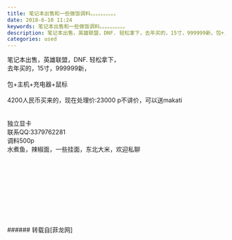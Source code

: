 ```yaml
---
title: 笔记本出售和一些做饭调料。。。。。。。。。。
date: 2018-6-10 11:24
keywords: 笔记本出售和一些做饭调料。。。。。。。。。。
description: 笔记本出售，英雄联盟，DNF. 轻松拿下，去年买的，15寸，999999新，包+主机+充电器+鼠标4200人民币买来的，现在处理价:23000 p不讲价，可以送makati 独立显卡联系QQ:3379762281调料500p水煮鱼，辣椒面，一些挂面，东北大米，欢迎私聊
categories: used
---
```

<td class="t_f" id="postmessage_1407021">

笔记本出售，英雄联盟，DNF. 轻松拿下，<br/>
去年买的，15寸，999999新，<br/>
<br/>
包+主机+充电器+鼠标<br/>
<br/>
4200人民币买来的，现在处理价:23000 p不讲价，可以送makati <br/>
<br/>
<br/>
独立显卡<br/>
联系QQ:3379762281<br/>
调料500p<br/>
水煮鱼，辣椒面，一些挂面，东北大米，欢迎私聊<br/>
<br/>
<br/>
<br/>
<br/>
<img alt="" border="0" class="zoom" data-cf-modified-79ed3eed48a342b5730e3fb0-="" file="http://www.flw.ph/data/appbyme/upload/image/201806/10/OXJoBDdWMgFW.jpg" id="aimg_JREe7" lazyloadthumb="1" onclick="" onmouseover="" src="http://www.flw.ph/data/appbyme/upload/image/201806/10/OXJoBDdWMgFW.jpg"/><br/>
<br/>
<br/>
<br/>
<img alt="" border="0" class="zoom" data-cf-modified-79ed3eed48a342b5730e3fb0-="" file="http://www.flw.ph/data/appbyme/upload/image/201806/10/yFwu36LCcsB6.jpg" id="aimg_Mj3Ir" lazyloadthumb="1" onclick="" onmouseover="" src="http://www.flw.ph/data/appbyme/upload/image/201806/10/yFwu36LCcsB6.jpg"/><br/>
<img alt="" border="0" class="zoom" data-cf-modified-79ed3eed48a342b5730e3fb0-="" file="http://www.flw.ph/data/appbyme/upload/image/201806/10/0Ut4devImLAa.jpg" id="aimg_r2tz8" lazyloadthumb="1" onclick="" onmouseover="" src="http://www.flw.ph/data/appbyme/upload/image/201806/10/0Ut4devImLAa.jpg"/><br/>
<img alt="" border="0" class="zoom" data-cf-modified-79ed3eed48a342b5730e3fb0-="" file="http://www.flw.ph/data/appbyme/upload/image/201806/10/nNMTslrhYoQc.jpg" id="aimg_CSKU9" lazyloadthumb="1" onclick="" onmouseover="" src="http://www.flw.ph/data/appbyme/upload/image/201806/10/nNMTslrhYoQc.jpg"/><br/>
<img alt="" border="0" class="zoom" data-cf-modified-79ed3eed48a342b5730e3fb0-="" file="http://www.flw.ph/data/appbyme/upload/image/201806/10/TsZ7miouEohI.jpg" id="aimg_AJBli" lazyloadthumb="1" onclick="" onmouseover="" src="http://www.flw.ph/data/appbyme/upload/image/201806/10/TsZ7miouEohI.jpg"/><br/>
<img alt="" border="0" class="zoom" data-cf-modified-79ed3eed48a342b5730e3fb0-="" file="http://www.flw.ph/data/appbyme/upload/image/201806/10/rQvfe649FERI.jpg" id="aimg_jpA22" lazyloadthumb="1" onclick="" onmouseover="" src="http://www.flw.ph/data/appbyme/upload/image/201806/10/rQvfe649FERI.jpg"/><br/>
<br/>
<br/>
</td>
###### 转载自[菲龙网]